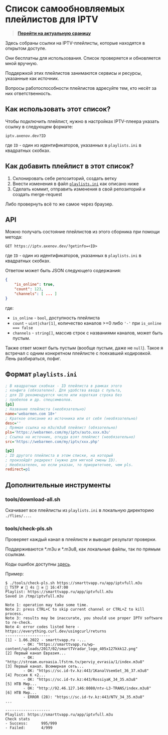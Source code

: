 # Список самообновляемых плейлистов для IPTV

> **[Перейти на актуальную сраницу](https://iptv.axenov.dev/)**

Здесь собраны ссылки на IPTV-плейлисты, которые находятся в открытом доступе.

Они бесплатны для использования. Список проверяется и обновляется мной вручную.

Поддержкой этих плейлистов занимаются сервисы и ресурсы, указанные как источник.

Вопросы работоспособности плейлистов адресуйте тем, кто несёт за них ответственность.

## Как использовать этот список?

Чтобы подключить плейлист, нужно в настройках IPTV-плеера указать ссылку в следующем формате:

```
iptv.axenov.dev?ID
```

где `ID` - один из идентификаторов, указанных в `playlists.ini` в квадратных скобках.

## Как добавить плейлист в этот список?

1) Склонировать себе репозиторий, создать ветку
2) Внести изменения в файл [`playlists.ini`](playlists.ini) как описано ниже
3) Сделать коммит, отправить изменения в свой репозиторий и создать merge-request

Либо провернуть всё то же самое через браузер.

## API

Можно получать состояние плейлистов из этого сборника при помощи метода:

```
GET https://iptv.axenov.dev/?getinfo=<ID>
```

где `ID` - один из идентификаторов, указанных в `playlists.ini` в квадратных скобках.

Ответом может быть JSON следующего содержания:

```json
{
    "is_online": true,
    "count": 123,
    "channels": [ ... ]
}
```

где:
* `is_online` - `bool`, доступность плейлиста
* `count` - `uint|char[1]`, количество каналов >=0 либо `'-'` при `is_online === false`
* `channels` - `string[]`, массив строк с названиями каналов, может быть пустым.

Также ответ может быть пустым (вообще пустым, даже не `null`).
Такое я встречал с одним конкретном плейлисте с поехавшей кодировкой.
Лень разбираться, пофиг.

## Формат `playlists.ini`

```ini
; В квадратных скобках - ID плейлиста в рамках этого
; конфига (обязателен). Для удобства ввода с пульта, 
; для ID рекомендуется число или короткая строка без
; пробелов и др. спецсимволов.
[p1]
; Название плейлиста (необязательно)
name='webarmen.com 18+'
; Краткое описание из источника или от себя (необязательно)
desc=''
; Прямая ссылка на m3u/m3u8 плейлист (обязательно)
pls='https://webarmen.com/my/iptv/auto.xxx.m3u'
; Ссылка на источник, откуда взят плейлист (необязательно)
src='https://webarmen.com/my/iptv/xxx.php'

[p2]
; ID другого плейлиста в этом списке, на который 
; произойдёт редирект (нужно для мягкой смены ID).
; Необязателен, но если указан, то приоритетнее, чем pls.
redirect=p1
```

## Дополнительные инструменты

### tools/download-all.sh

Скачивает все плейлисты из `playlists.ini` в локальную директорию `./flies/...`.

### tools/check-pls.sh

Проверяет каждый канал в плейлисте и выводит результат проверки.

Поддерживаются *.m3u и *.m3u8, как локальные файлы, так по прямым ссылкам.

Коды ошибок доступны [здесь](https://everything.curl.dev/usingcurl/returns).

Пример:

```
$ ./tools/check-pls.sh https://smarttvapp.ru/app/iptvfull.m3u                                                                                                  TSTP ✘  4s  ≡  16:47:00 
Playlist: https://smarttvapp.ru/app/iptvfull.m3u
Saved in /tmp/iptvfull.m3u

Note 1: operation may take some time.
Note 2: press CTRL+C to skip current channel or CTRL+Z to kill process.
Note 3: results may be inaccurate, you should use proper IPTV software to re-check.
Note 4: error codes listed here - https://everything.curl.dev/usingcurl/returns
--------------------
[1] - 1.06.2022 - smarttvapp.ru -...
        - OK: "https://smarttvapp.ru/wp-content/uploads/2017/02/smartTVradar_logo_405x127kkk12.png"
[2] Первый канал Евразия...
        - OK: "http://stream.euroasia.lfstrm.tv/perviy_evrasia/1/index.m3u8"
[3] Первый канал. Всемирная сеть...
        - OK: "https://sc.id-tv.kz:443/1KanalVsemSet_36_37.m3u8"
[4] Россия К +2...
        - OK: "https://sc.id-tv.kz:443/RossiyaK_34_35.m3u8"
[5] НТВ Мир...
        - OK: "http://92.46.127.146:8080/ntv-L3-TRANS/index.m3u8"
[6] НТВ Мир...
        - ERROR (28): "https://sc.id-tv.kz:443/NTV_34_35.m3u8"
...

--------------------
Playlist: https://smarttvapp.ru/app/iptvfull.m3u
Check stats
- Success:      995/999
- Failed:       4/999
```
